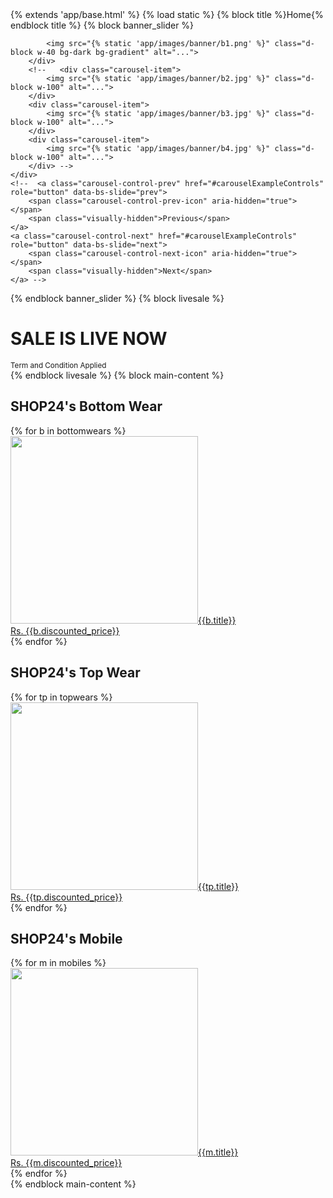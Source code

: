 <!DOCTYPE html>
<html lang="en-US">
  <head>
{% extends 'app/base.html' %} {% load static %} {% block title %}Home{% endblock title %} {% block banner_slider %}
<!--Banner Slider-->
<div id="carouselExampleControls" class="carousel slide" data-bs-ride="carousel">
    <div class="carousel-inner">
        <div class="carousel-item active">

            <img src="{% static 'app/images/banner/b1.png' %}" class="d-block w-40 bg-dark bg-gradient" alt="...">
        </div>
        <!--   <div class="carousel-item">
            <img src="{% static 'app/images/banner/b2.jpg' %}" class="d-block w-100" alt="...">
        </div>
        <div class="carousel-item">
            <img src="{% static 'app/images/banner/b3.jpg' %}" class="d-block w-100" alt="...">
        </div>
        <div class="carousel-item">
            <img src="{% static 'app/images/banner/b4.jpg' %}" class="d-block w-100" alt="...">
        </div> -->
    </div>
    <!--  <a class="carousel-control-prev" href="#carouselExampleControls" role="button" data-bs-slide="prev">
        <span class="carousel-control-prev-icon" aria-hidden="true"></span>
        <span class="visually-hidden">Previous</span>
    </a>
    <a class="carousel-control-next" href="#carouselExampleControls" role="button" data-bs-slide="next">
        <span class="carousel-control-next-icon" aria-hidden="true"></span>
        <span class="visually-hidden">Next</span>
    </a> -->
</div>
<!-- End Banner Slider -->
{% endblock banner_slider %} {% block livesale %}
<!-- Live Sale Section -->
<div class="container">
    <div class="row bg-danger text-center p-5 text-white border-bottom shadow">
        <h1>SALE IS LIVE NOW</h1>
        <!-- <span>5% Instant Discount on Axis Bank Credit and Debit Card</span> -->
        <small class="fw-lighter">Term and Condition Applied </small>
    </div>
</div>
<!-- End Live Sale Section -->
{% endblock livesale %} {% block main-content %}
<!-- 1st Product Slider -->
<div class="m-3">
    <h2>SHOP24's Bottom Wear</h2>
    <!-- Slider 1 -->
    <div class="owl-carousel" id="slider1">
        {% for b in bottomwears %}
        <a href="{% url 'product-detail' b.id %}" class="btn">
            <div class="item"><img src="{{b.product_image.url}}" alt="" height="300px"><span class="fw-bold">{{b.title}}</span><br><span class="fs-5">Rs. {{b.discounted_price}}</span></div>
        </a>
        {% endfor %}
    </div>
</div>
<!-- End 1st Product Slider -->



<!-- 2nd Product Slider -->
<div class="mx-3">
    <h2>SHOP24's Top Wear</h2>
    <!-- Slider 2 -->
    <div class="owl-carousel" id="slider2">
        {% for tp in topwears %}
        <a href="{% url 'product-detail' tp.id %}" class="btn">
            <div class="item"><img src="{{tp.product_image.url}}" alt="" height="300"><span class="fw-bold">{{tp.title}}</span><br><span class="fs-5">Rs. {{tp.discounted_price}}</span></div>
        </a>
        {% endfor %}
    </div>
</div>
<!-- End 2nd Product Slider -->

<!-- 3rd Product Slider -->
<div class="mx-3">
    <h2>SHOP24's Mobile</h2>
    <!-- Slider 3 -->
    <div class="owl-carousel" id="slider3">
        {% for m in mobiles %}
        <a href="{% url 'product-detail' m.id %}" class="btn">
            <div class="item"><img src="{{m.product_image.url}}" alt="" height="300"><span class="fw-bold">{{m.title}}</span><br><span class="fs-5">Rs. {{m.discounted_price}}</span></div>
        </a>
        {% endfor %}
    </div>
</div>
<!-- End 2nd Product Slider -->
{% endblock main-content %}
